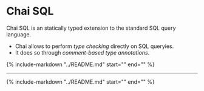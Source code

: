 # Chai SQL

Chai SQL is an statically typed extension to the standard SQL query language.  

- Chai allows to perform *type checking* directly on SQL queryies.  
- It does so through *comment-based type annotations*.

{%
   include-markdown "../README.md"
   start="<!--mkdocs-intro-examples-start-->"
   end="<!--mkdocs-intro-examples-end-->"
%}

---

{%
   include-markdown "../README.md"
   start="<!--mkdocs-intro-details-start-->"
   end="<!--mkdocs-intro-details-end-->"
%}
